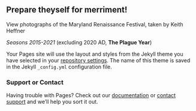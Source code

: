 ## Prepare theyself for merriment!

View photographs of the Maryland Renaissance Festival, taken by Keith Heffner

*Seasons 2015-2021* (excluding 2020 AD, **The Plague Year**)



Your Pages site will use the layout and styles from the Jekyll theme you have selected in your [repository settings](https://github.com/CheeseRollChamp/MDRF-KeithHeffner/settings/pages). The name of this theme is saved in the Jekyll `_config.yml` configuration file.

### Support or Contact

Having trouble with Pages? Check out our [documentation](https://docs.github.com/categories/github-pages-basics/) or [contact support](https://support.github.com/contact) and we’ll help you sort it out.
